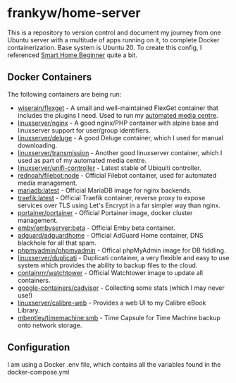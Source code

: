 # frankyw/home-server

This is a repository to version control and document my journey from one Ubuntu server with a multitude of apps running on it, to complete Docker containerization. Base system is Ubuntu 20. To create this config, I referenced [Smart Home Beginner](https://www.smarthomebeginner.com/category/home-server/) quite a bit.

## Docker Containers

The following containers are being run:

* [wiserain/flexget](https://hub.docker.com/r/wiserain/flexget/) - A small and well-maintained FlexGet container that includes the plugins I need. Used to run my [automated media centre](https://github.com/frankyw/flexget).
* [linuxserver/nginx](https://hub.docker.com/r/linuxserver/nginx/) - A good nginx/PHP container with alpine base and linuxserver support for user/group identifiers.
* [linuxserver/deluge](https://hub.docker.com/r/linuxserver/deluge/) - A good Deluge container, which I used for manual downloading.
* [linuxserver/transmission](https://hub.docker.com/r/linuxserver/transmission/) - Another good linuxserver container, which I used as part of my automated media centre.
* [linuxserver/unifi-controller](https://hub.docker.com/r/linuxserver/unifi-controller) - Latest stable of Ubiquiti controller.
* [rednoah/filebot:node](https://hub.docker.com/r/rednoah/filebot/) - Official Filebot container, used for automated media management.
* [mariadb:latest](https://hub.docker.com/_/mariadb) - Official MariaDB image for nginx backends.
* [traefik:latest](https://hub.docker.com/_/traefik) - Official Traefik container, reverse proxy to expose services over TLS using Let's Encrypt in a far simpler way than nginx. 
* [portainer/portainer](https://hub.docker.com/r/portainer/portainer) - Official Portainer image, docker cluster management.
* [emby/embyserver:beta](https://hub.docker.com/r/emby/embyserver) - Official Emby beta container.
* [adguard/adguardhome](https://hub.docker.com/r/adguard/adguardhome) - Official AdGuard Home container, DNS blackhole for all that spam.
* [phpmyadmin/phpmyadmin](https://hub.docker.com/r/phpmyadmin/phpmyadmin) - Offical phpMyAdmin image for DB fiddling.
* [linuxserver/duplicati](https://hub.docker.com/r/linuxserver/duplicati) - Duplicati container, a very flexible and easy to use system which provides the ability to backup files to the cloud.
* [containrrr/watchtower](https://hub.docker.com/r/containrrr/watchtower) - Official Watchtower image to update all containers.
* [google-containers/cadvisor](https://gcr.io/google-containers/cadvisor) - Collecting some stats (which I may never use!)
* [linuxserver/calibre-web](https://hub.docker.com/r/linuxserver/calibre-web) - Provides a web UI to my Calibre eBook Library.
* [mbentley/timemachine:smb](https://hub.docker.com/r/mbentley/timemachine) - Time Capsule for Time Machine backup onto network storage.



## Configuration

I am using a Docker .env file, which contains all the variables found in the docker-compose.yml